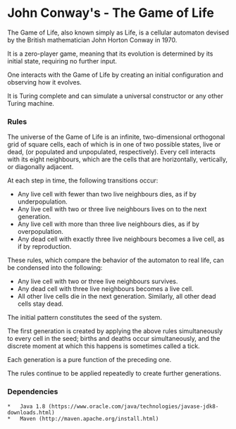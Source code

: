 # John Conway's - The Game of Life
The Game of Life, also known simply as Life, is a cellular automaton devised by the British mathematician John Horton Conway in 1970.

It is a zero-player game, meaning that its evolution is determined by its initial state, requiring no further input. 

One interacts with the Game of Life by creating an initial configuration and observing how it evolves. 

It is Turing complete and can simulate a universal constructor or any other Turing machine.

### Rules
The universe of the Game of Life is an infinite, two-dimensional orthogonal grid of square cells, each of which is in one of two possible states, live or dead, (or populated and unpopulated, respectively). Every cell interacts with its eight neighbours, which are the cells that are horizontally, vertically, or diagonally adjacent. 

At each step in time, the following transitions occur:

- Any live cell with fewer than two live neighbours dies, as if by underpopulation.
- Any live cell with two or three live neighbours lives on to the next generation.
- Any live cell with more than three live neighbours dies, as if by overpopulation.
- Any dead cell with exactly three live neighbours becomes a live cell, as if by reproduction.

These rules, which compare the behavior of the automaton to real life, can be condensed into the following:

- Any live cell with two or three live neighbours survives.
- Any dead cell with three live neighbours becomes a live cell.
- All other live cells die in the next generation. Similarly, all other dead cells stay dead.

The initial pattern constitutes the seed of the system. 

The first generation is created by applying the above rules simultaneously to every cell in the seed; births and deaths occur simultaneously, and the discrete moment at which this happens is sometimes called a tick. 

Each generation is a pure function of the preceding one. 

The rules continue to be applied repeatedly to create further generations.

### Dependencies
```
*   Java 1.8 (https://www.oracle.com/java/technologies/javase-jdk8-downloads.html)
*   Maven (http://maven.apache.org/install.html)
```